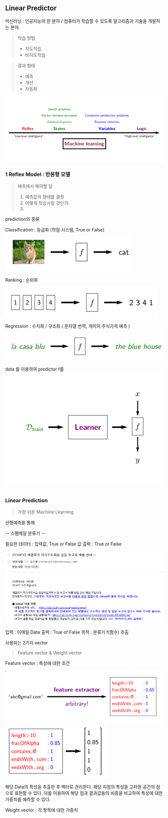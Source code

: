 ## Linear Predictor

머신러닝 : 인공지능의 한 분야  /  컴퓨터가 학습할 수 있도록 알고리즘과 기술을 개발하는 분야.
> 학습 방법 
>  - 지도학습
>  - 비지도학습

> 결과 형태
>  - 예측  
> -  개선
> -  자동화

<img src=./image/Machine_Learning.png>

### 1 Reflex Model : 반응형 모델

> 예측에서 해야할 일 
> 1. 예측값의 형태를 결정
> 2. 어떻게 학습시킬 것인가.
> 3. 


prediction의 종류

Classification : 등급화  (학점 시스템, True or False)

<img src=./image/classification.png>

Ranking : 순위화 

<img src=./image/ranking.png>

Regression : 수치화 / 구조화  ( 문자열 번역, 개미의 주식가격 예측 )

<img src=./image/prediction.png>


data 를 이용하여  predictor f를 
<img src=./image/linear2.png>


#
### Linear Prediction
> 가장 쉬운 Machine Learning 

선형예측을 통해 


--  스팸메일 분류기   --

필요한 데이터 :   입력값,  True or False 값 
출력 : True or False

<img src=./image/email.png>

입력 :  이메일 Data
출력 :  True of False
목적 : 분류기 f(함수) 추출


사용되는 2가지 vector 
>Feature vector & Weight vector

Feature vector : 특성에 대한 조건

<img src=./image/FE.png>
<img src=./image/FEV.png>

해당 Data의 특성을 추출한 후 벡터로 관리한다.
해당 지점의 특성을 고차원 공간의 점으로 표현할 수 있다.
이를 이용하여 해당 점과 결과값들의 비중을 비교하여
특성에 대한 가중치를 예측할 수 있다.

Weight vector : 각 항목에 대한 가중치

<!--stackedit_data:
eyJoaXN0b3J5IjpbLTEzMzk1MzkxODIsLTk2MjEzNjM5NywtMz
g5ODEzNzI4LC0xMDkwODA1Njk0LDE4OTg2MTY4NTgsMTE3MTMz
MDgyLDkwODQ2OTgxNywtNjU3NTI3MDc4LDE1MTAyNTYyNjQsLT
U5ODc2OTE2NCwxODUzNTIyNDA5LC0yMDg4NzQ2NjEyXX0=
-->